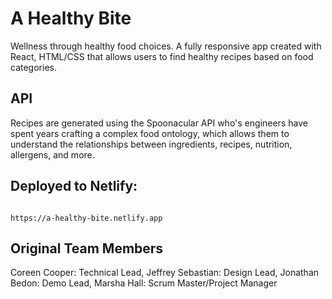 # A Healthy Bite

 Wellness through healthy food choices.
 A fully responsive app created with React, HTML/CSS that allows users to find healthy recipes based on food categories.
 
 ## API
 Recipes are generated using the Spoonacular API who's engineers have spent years crafting a complex food ontology, which allows them to understand the relationships between ingredients, recipes, nutrition, allergens, and more.

## Deployed to Netlify:

```

https://a-healthy-bite.netlify.app

```
## Original Team Members
Coreen Cooper: Technical Lead,
Jeffrey Sebastian: Design Lead,
Jonathan Bedon: Demo Lead,
Marsha Hall: Scrum Master/Project Manager
